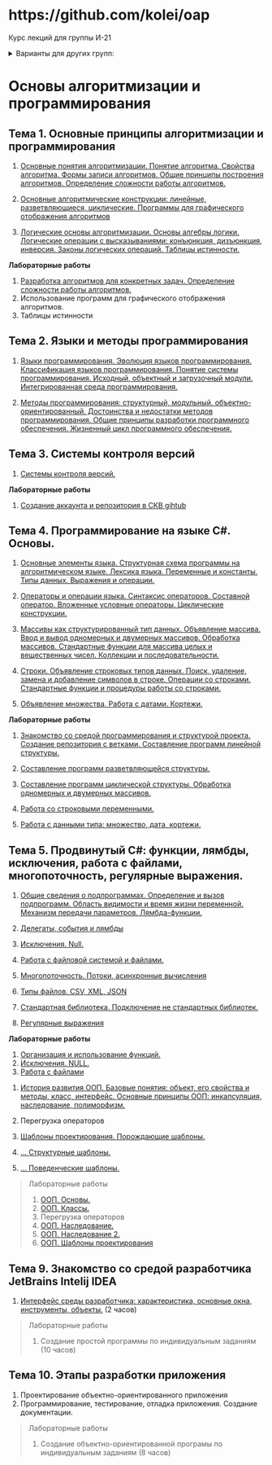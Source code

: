 <h1>https://github.com/kolei/oap</h1>

Курс лекций для группы И-21

<details>

<summary>Варианты для других групп:</summary>

Лекции написаны в четырех вариантах:
* для группы И-21 на примере языка C# (вариант **master** - основной)
* для группы С-21 на примере языка Питон (вариант **python_c21** - упрощенный)
* для группы И-21 на примере языка Котлин (вариант **kotlin** - устаревший)
* для группы И-21 на примере языка Питон (вариант **python** - устаревший)

Для переключения между вариантами нужно кликнуть по кнопке *Branch* и выбрать нужный:

![](img/readme_c21.png)
  
</details>

# Основы алгоритмизации и программирования

## Тема 1. Основные принципы алгоритмизации и программирования 
<!-- 6(6) + 6(6) -->

1. [Основные понятия алгоритмизации. Понятие алгоритма. Свойства алгоритма. Формы записи алгоритмов. Общие принципы построения алгоритмов. Определение сложности работы алгоритмов.](./articles/t1l1.md) <!-- 2(2) + 0 -->

2. [Основные алгоритмические конструкции: линейные, разветвляющиеся, циклические. Программы для графического отображения алгоритмов](./articles/t1l2.md) <!-- 2(4) + 0 -->

3. [Логические основы алгоритмизации. Основы алгебры логики. Логические операции с высказываниями: конъюнкция, дизъюнкция, инверсия. Законы логических операций. Таблицы истинности.](./articles/t1l3.md) <!-- 2(6) + 0 -->

**Лабораторные работы**
1. [Разработка алгоритмов для конкретных задач. Определение сложности работы алгоритмов.](./articles/t1lab1.md)
2. Использование программ для графического отображения алгоритмов.
3. Таблицы истинности

## Тема 2. Языки и методы программирования 
<!-- 4(10) + 0(6) -->

1. [Языки программирования. Эволюция языков программирования. Классификация языков программирования. Понятие системы программирования. Исходный, объектный и загрузочный модули. Интегрированная среда программирования.](articles/t2l1.md) <!-- 2(8) + 6 -->

2. [Методы программирования: структурный, модульный, объектно-ориентированный. Достоинства и недостатки методов программирования. Общие принципы разработки программного обеспечения. Жизненный цикл программного обеспечения.](./articles/t2l2.md) <!-- 2(10) + 6 -->

## Тема 3. Системы контроля версий 
<!-- 2(12) + 2(8) -->

1. [Системы контроля версий.](./articles/skv.md) <!-- 2(12) + 6 -->

**Лабораторные работы**

1. [Создание аккаунта и репозитория в СКВ gihtub](./articles/skv_lab.md) <!-- 12 + 2(8) -->

## Тема 4. Программирование на языке C#. Основы. 
<!-- 10(22) + 10(18) -->

1. [Основные элементы языка. Структурная схема программы на алгоритмическом языке. Лексика языка. Переменные и константы. Типы данных. Выражения и операции.](./articles/t3l1.md)
<!-- 2(14) -->

2. [Операторы и операции языка. Синтаксис операторов. Составной оператор. Вложенные условные операторы. Циклические конструкции.](./articles/t3l1_2.md)
<!-- 2(16) -->

3. [Массивы как структурированный тип данных. Объявление массива. Ввод и вывод одномерных и двумерных массивов. Обработка массивов. Стандартные функции для массива целых и вещественных чисел. Коллекции и последовательности.](./articles/t3l1_3.md)
<!-- 2(18) -->
<!-- сортировка массива -->

4. [Строки. Объявление строковых типов данных. Поиск, удаление, замена и добавление символов в строке. Операции со строками. Стандартные функции и процедуры работы со строками.](./articles/4_prog_string.md)
<!-- 2(20) -->

5. [Объявление множества. Работа с датами. Кортежи.](./articles/cs_misc_types.md)
<!-- 2(22) -->

<!-- LINQ map -->

<!-- TODO перетасовать по лекциям -->

<!-- + [Pair, Triple, Map. Методы основных типов данных.](/articles/t3l3.md)
+ [Кодировки символов: ASCII, UNICODE. Консольные программы.](/articles/t3l5.md) -->


**Лабораторные работы**

1. [Знакомство со средой программирования и структурой проекта. Создание репозитория с ветками. Составление программ линейной структуры.](./articles/lab1.md)
<!-- 2(10) -->

2. [Составление программ разветвляющейся структуры.](/articles/lab2.md)
<!-- 2(12) -->

3. [Составление программ циклической структуры. Обработка одномерных и двумерных массивов.](./articles/lab3.md)
<!-- 2(14) -->

4. [Работа со строковыми переменными.](./articles/lab4_4.md)
<!-- 2(16) -->

5. [Работа с данными типа: множество, дата, кортежи.](./articles/lab4_5.md)
<!-- 2(18) -->

## Тема 5. Продвинутый C#: функции, лямбды, исключения, работа с файлами, многопоточность, регулярные выражения.

<!--ПООП-->
1. [Общие сведения о подпрограммах. Определение и вызов подпрограмм. Область видимости и время жизни переменной. Механизм передачи параметров. Лямбда-функции.](./articles/t5_function.md)
<!-- 2(24) -->

2. [Делегаты, события и лямбды](./articles/t5_delegate.md)
<!-- 2(26) -->

3. [Исключения. Null.](./articles/t5_exception.md)
<!-- 2(28) -->

<!-- //TODO дописать про рекурсии -->

4. [Работа с файловой системой и файлами.](./articles/t5_files.md)
<!-- 2(30) -->

5. [Многопоточность. Потоки, асинхронные вычисления](./articles/t5_thread_async.md)
<!-- 2(32) -->

6. [Типы файлов. CSV, XML, JSON](./articles/t5_file_types.md)
<!-- 2(34) -->

7. [Стандартная библиотека. Подключение не стандартных библиотек.](/articles/t4l3.md)
<!-- подключить графики или отчеты: WF и стороннюю либу  -->
<!-- 2(36) -->

8. [Регулярные выражения](./articles/t5_regex.md)
<!-- 2(38) -->

<!-- отчеты, PDF -->

**Лабораторные работы**

1. [Организация и использование функций.](./articles/lab5_function.md)
2. [Исключения. NULL.](./articles/lab5_try_null.md)
3. [Работа с файлами](./articles/lab5_files.md)

 <!-- Исключения. (4 часа)](/articles/lab4.md)
2. Лямбды
2. [Потоки.](/articles/lab6-threads.md)
3. [Асинхронные вычисления.](/articles/lab6-async.md)
4. [Регулярные выражения.](/articles/lab5.md) (4 часа)

## Тема 8. Основные принципы объектно-ориентированного программирования
[10 + 12 => 60 + 52]: _

<!-- добавить struct -->


1. [История развития ООП. Базовые понятия: объект, его свойства и методы, класс, интерфейс. Основные принципы ООП: инкапсуляция, наследование, полиморфизм.](/articles/t6l1_2.md)

2. Перегрузка операторов

3. [Шаблоны проектирования. Порождающие шаблоны.](/articles/oop_templates_p1.md)

4. [... Структурные шаблоны.](/articles/oop_templates_p2.md)

5. [... Поведенческие шаблоны.](/articles/oop_templates_p3.md)

>Лабораторные работы
>1. [ООП. Основы.](/articles/lab8-oop.md)
>2. [ООП. Классы.](/articles/lab8-oop2.md)
>3. Перегрузка операторов
>4. [ООП. Наследование.](/articles/lab8-oop3.md)
>5. [ООП. Наследование 2.](/articles/lab8-oop4.md)
>6. [ООП. Шаблоны проектирования](/articles/lab-templates.md)

[10 + 12 => 60 + 52]: _

## Тема 9. Знакомство со средой разработчика JetBrains Intelij IDEA
[2 + 10 => 62 + 62]: _

1. [Интерфейс среды разработчика: характеристика, основные окна, инструменты, объекты.](/articles/ide_idea.md) (2 часов)

>Лабораторные работы
>1. Создание простой программы по индивидуальным заданиям (10 часов)

## Тема 10. Этапы разработки приложения
[4 + 8 => 66 + 70]: _

1. Проектирование объектно-ориентированного приложения
2. Программирование, тестирование, отладка приложения. Создание документации.

>Лабораторные работы
>1. Создание объектно-ориентированной програмы по индивидуальным заданиям (8 часов)

[ООП. Шаблоны проектирования]: https://studfile.net/preview/6845209/
[Шаблоны проектирования]: http://it-claim.ru/Education/Course/ISDevelopment/Lab3_tutorial.pdf

[создание проекта с gradle]: https://kotlinlang.org/docs/tutorials/coroutines/coroutines-basic-jvm.html


[_]: https://github.com/latyshevich/education/wiki/%D0%9B%D0%B0%D0%B1%D0%BE%D1%80%D0%B0%D1%82%D0%BE%D1%80%D0%BD%D0%B0%D1%8F-%D1%80%D0%B0%D0%B1%D0%BE%D1%82%D0%B0-%E2%84%961-(%D0%9E%D0%9E%D0%9F) "Лабораторные по ООП"

[_]: https://studfile.net/preview/2497114/page:2/ "Лабы ООП"

<!--  

ПООП

Раздел 1. Введение в программирование

Тема 1.1. Языки программирования
1. Развитие языков программирования. 
2. Обзор языков программирования. Области применения языков программирования. Стандарты языков программирования. Среда проектирования. Компиляторы и интерпретаторы. 
3. Жизненный цикл программы. 
Программа. Программный продукт и его характеристики. 
4. Основные этапы решения задач на компьютере.

Тема 1.2. Типы данных
1. Типы данных. Простые типы данных. Производные типы данных. Структурированные типы данных.

Раздел 2.

Тема 2.1. Операторы языка программирования
1. Операции и выражения. Правила формирования и вычисления выражений. Структура программы. Ввод и вывод данных. Оператор присваивания.  Составной оператор.
2. Условный оператор. Оператор выбора.
3. Цикл с постусловием. Цикл с предусловием. Цикл с параметром. Вложенные циклы.
4. Массивы. Двумерные массивы. Строки. Стандартные процедуры и функции для работы со строками.
5. Структурированный тип данных – множество. Операции над множествами. 
6. Комбинированный тип данных – запись. Файлы последовательного доступа. Файлы прямого доступа

Раздел 3.

Тема 3.1. Процедуры и функции
1. Общие сведения о подпрограммах. Определение и вызов подпрограмм. Область видимости и время жизни переменной. Механизм передачи параметров. Организация функций.
2. Рекурсия. Программирование рекурсивных алгоритмов.

Тема 3.2. Структуризация в программировании
1. Основы структурного программирования. Методы структурного программирования.

Тема 3.3. Модульное программирование
1. Модульное программирование. Понятие модуля. Структура модуля. Компиляция и компоновка программы.
2. Стандартные модули.

Раздел 4 Основные конструкции языков программирования

Тема 4.1 Указатели.
1. Указатели. Описание указателей. Основные понятия и применение динамически распределяемой памяти.  Создание и удаление динамических переменных.
2. Структуры данных на основе указателей.
3. Задача о стеке.


Раздел 5

Тема 5.1 Основные принципы объектно-ориентированного 
программирования (ООП)
1. История развития ООП. Базовые понятия ООП: объект, его свойства и методы, класс, интерфейс.
2. Основные принципы ООП: инкапсуляция, наследование, полиморфизм.
3. Классы объектов. Компоненты и их свойства.
4. Событийно-управляемая модель программирования.  Компонентно-ориентированный подход.

Тема 5.2 Интегрированная среда разработчика.
1. Требования к аппаратным и программным средствам интегрированной среды разработчика.
2. Интерфейс среды разработчика: характеристика, основные окна, инструменты, объекты. Форма и размещение на ней управляющих элементов.
3. Панель компонентов и их свойства. Окно кода проекта.
4. Состав и характеристика проекта. Выполнение проекта. Настройка среды и параметров проекта.
5. Панель компонентов и их свойства. Окно кода проекта. Состав и характеристика проекта. Выполнение проекта. Настройка среды и параметров проекта.
6. Настройка среды и параметров проекта.

Тема 5.3. Визуальное событийно-управляемое программирование
1. Основные компоненты (элементы управления) интегрированной среды разработки, их состав и назначение.
2. Дополнительные элементы управления. Свойства компонентов. Виды свойств. Синтаксис определения свойств. Назначения свойств и их влияние на результат. Управление объектом через свойства.
3. События компонентов (элементов управления), их сущность и назначение. Создание процедур на основе событий.

Тема 5.4 Разработка оконного приложения
1. Разработка функционального интерфейса приложения. Создание интерфейса приложения.
2. Разработка функциональной схемы работы приложения.
3. Разработка игрового приложения.

Тема 5.5 Этапы разработки приложений
1.Разработка приложения.
2. Проектирование объектно-ориентированного приложения.
3. Создание интерфейса пользователя.
4. Тестирование, отладка приложения.

Тема 5.6 Иерархия классов.
1. Классы ООП: виды, назначение, свойства, методы, события.
2. Перегрузка методов.
3. Тестирование и отладка приложения.
4. Решение задач

Примерная тематика практических занятий и лабораторных работ:
Знакомство со средой программирования.
Составление программ линейной структуры.
Составление программ разветвляющейся структуры. 
Составление программ циклической структуры
Обработка одномерных массивов.
Обработка двумерных массивов.
Работа со строками.
Работа с данными типа множество.
Файлы последовательного доступа.
Типизированные файлы.
Нетипизированные файлы.
Организация процедур. 
Организация функций. 
Применение рекурсивных функций.
Программирование модуля.
Создание библиотеки подпрограмм.
Использование указателей для организации связанных списков.
Изучение интегрированной среды разработчика.
Создание проекта с использованием компонентов для работы с текстом.
Создание проекта с использованием компонентов ввода и отображения чисел, дат и времени.
События компонентов (элементов управления), их сущность и назначение. 
Создание процедур на основе событий.
Создание проекта с использованием кнопочных компонентов.
Создание проекта с использованием компонентов стандартных диалогов и системы меню.
Разработка функциональной схемы работы приложения.
Разработка оконного приложения с несколькими формами.
Разработка игрового приложения.
Создание процедур обработки событий. Компиляция и запуск приложения.
Разработка интерфейса приложения.
Тестирование, отладка приложения.  
Классы ООП: виды,  назначение, свойства, методы, события.
Объявления класса.
Создание наследованного класса.
Программирование приложений.
Перегрузка методов.

-->
